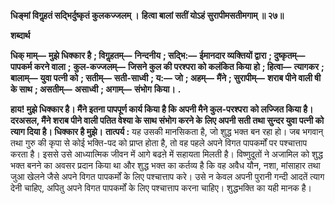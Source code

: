 **धिङ्मां विगॢहतं सद्भिर्दुष्कृतं कुलकज्जलम् ।** **हित्वा बालां सतीं योऽहं सुरापीमसतीमगाम् ॥ २७॥** 

**शब्दार्थ** 

**धिक् माम्—** **मुझे धिक्कार है** **; विगॢहतम्—** **निन्दनीय** **; सद्भि:—** **ईमानदार व्यक्तियों द्वारा** **; दुष्कृतम्—** **पापकर्म करने वाला** **;** **कुल-कज्जलम्—** **जिसने कुल की परश्परा को कलंकित किया हो** **; हित्वा—** **त्यागकर** **; बालाम्—** **युवा पत्नी को** **; सतीम्—** **सती-साध्वी** **; य:—** **जो** **; अहम्—** **मैंने** **; सुरापीम्—** **शराब पीने वाली षी के साथ** **; असतीम्—** **असाध्वी** **; अगाम्—** **संभोग** **किया।** **.** 

**हाय! मुझे धिक्कार है। मैंने इतना पापपूर्ण कार्य किया है कि अपनी मैने कुल-परश्परा** **को लज्जित किया है। दरअसल, मैंने शराब पीने वाली पतित वेश्या के साथ संभोग करने के** **लिए अपनी सती तथा सुन्दर युवा पत्नी को त्याग दिया है। धिक्कार है मुझे।** **तात्पर्य :** यह उसकी मानसिकता है, जो शुद्ध भक्त बन रहा हो। जब भगवान् तथा गुरु की कृपा से कोई भक्ति-पद को प्राप्त होता है, तो वह पहले अपने विगत पापकर्मों पर पश्चात्ताप करता है। इससे उसे आध्यात्मिक जीवन में आगे बढऩे में सहायता मिलती है। विष्णुदूतों ने अजामिल को शुद्ध भक्त बनने का अवसर प्रदान किया था और शुद्ध भक्त का कर्तव्य है कि वह अवैध यौन, नशा, मांसाहार तथा जुआ खेलने जैसे अपने विगत पापकर्मों के लिए पश्चात्ताप करे। उसे न केवल अपनी पुरानी गन्दी आदतें त्याग देनी चाहिए, अपितु अपने विगत पापकर्मों के लिए पश्चात्ताप करना चाहिए। शुद्धभक्ति का यही मानक है।  